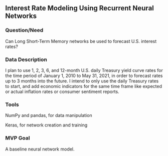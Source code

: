 ## Interest Rate Modeling Using Recurrent Neural Networks

### Question/Need
Can Long Short-Term Memory networks be used to forecast U.S. interest rates? 

### Data Description
I plan to use 1, 2, 3, 6, and 12-month U.S. daily Treasury yield curve rates for the time period of January 1, 2010 to May 31, 2021, in order to forecast rates up to 3 months into the future. I intend to only use the daily Treasury rates to start, and add economic indicators for the same time frame like expected or actual inflation rates or consumer sentiment reports.

### Tools
NumPy and pandas, for data manipulation

Keras, for network creation and training



### MVP Goal
A baseline neural network model.

